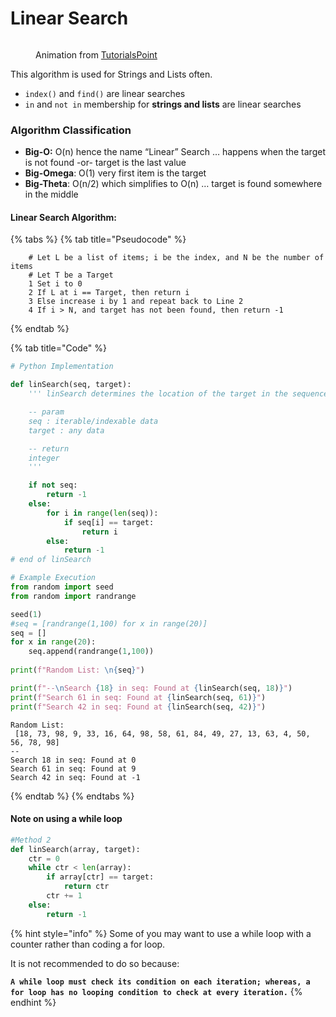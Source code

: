 # Linear Search

<figure><img src="https://www.tutorialspoint.com/data_structures_algorithms/images/linear_search.gif" alt=""><figcaption><p>Animation from <a href="https://www.tutorialspoint.com/data_structures_algorithms/linear_search_algorithm.htm">TutorialsPoint</a></p></figcaption></figure>

This algorithm is used for Strings and Lists often.

* `index()` and `find()` are linear searches
* `in` and `not in` membership for **strings and lists** are linear searches

### Algorithm Classification <a href="#algorithm-classification" id="algorithm-classification"></a>

* **Big-O:** O(n) hence the name “Linear” Search … happens when the target is not found -or- target is the last value
* **Big-Omega**: O(1) very first item is the target
* **Big-Theta**: O(n/2) which simplifies to O(n) … target is found somewhere in the middle

#### Linear Search Algorithm: <a href="#linear-search-algorithm-1" id="linear-search-algorithm-1"></a>

{% tabs %}
{% tab title="Pseudocode" %}
```
    # Let L be a list of items; i be the index, and N be the number of items
    # Let T be a Target
    1 Set i to 0
    2 If L at i == Target, then return i
    3 Else increase i by 1 and repeat back to Line 2
    4 If i > N, and target has not been found, then return -1
```
{% endtab %}

{% tab title="Code" %}
```python
# Python Implementation

def linSearch(seq, target):
    ''' linSearch determines the location of the target in the sequence

    -- param
    seq : iterable/indexable data
    target : any data

    -- return
    integer
    '''

    if not seq:
        return -1
    else:
        for i in range(len(seq)):
            if seq[i] == target:
                return i
        else:
            return -1
# end of linSearch

# Example Execution
from random import seed
from random import randrange

seed(1)
#seq = [randrange(1,100) for x in range(20)]
seq = []
for x in range(20):
    seq.append(randrange(1,100))
    
print(f"Random List: \n{seq}")

print(f"--\nSearch {18} in seq: Found at {linSearch(seq, 18)}")
print(f"Search 61 in seq: Found at {linSearch(seq, 61)}")
print(f"Search 42 in seq: Found at {linSearch(seq, 42)}")
```

```
Random List:
 [18, 73, 98, 9, 33, 16, 64, 98, 58, 61, 84, 49, 27, 13, 63, 4, 50, 56, 78, 98]
--
Search 18 in seq: Found at 0
Search 61 in seq: Found at 9
Search 42 in seq: Found at -1
```
{% endtab %}
{% endtabs %}

#### Note on using a while loop <a href="#python-3-note" id="python-3-note"></a>

```python
#Method 2
def linSearch(array, target):
	ctr = 0
	while ctr < len(array):
		if array[ctr] == target:
			return ctr
		ctr += 1
	else:
		return -1
```

{% hint style="info" %}
Some of you may want to use a while loop with a counter rather than coding a for loop.

It is not recommended to do so because:

**`A while loop must check its condition on each iteration; whereas, a for loop has no looping condition to check at every iteration.`**
{% endhint %}
